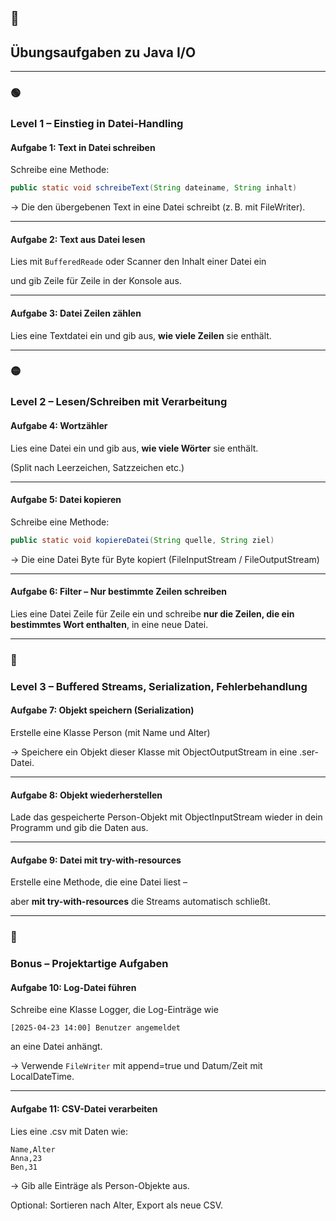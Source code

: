 ## **📄** 

## **Übungsaufgaben zu Java I/O**

---

### **🟢** 

### **Level 1 – Einstieg in Datei-Handling**

#### **Aufgabe 1: Text in Datei schreiben**


Schreibe eine Methode:

``` Java
public static void schreibeText(String dateiname, String inhalt)
```

→ Die den übergebenen Text in eine Datei schreibt (z. B. mit FileWriter).

---

#### **Aufgabe 2: Text aus Datei lesen**

Lies mit ```BufferedReade``` oder Scanner den Inhalt einer Datei ein

und gib Zeile für Zeile in der Konsole aus.

---

#### **Aufgabe 3: Datei Zeilen zählen**

Lies eine Textdatei ein und gib aus, **wie viele Zeilen** sie enthält.

---

### **🟡** 

### **Level 2 – Lesen/Schreiben mit Verarbeitung**  

#### **Aufgabe 4: Wortzähler**

Lies eine Datei ein und gib aus, **wie viele Wörter** sie enthält.

(Split nach Leerzeichen, Satzzeichen etc.)

---
#### **Aufgabe 5: Datei kopieren**

Schreibe eine Methode:

``` java
public static void kopiereDatei(String quelle, String ziel)
```

→ Die eine Datei Byte für Byte kopiert (FileInputStream / FileOutputStream)

---

#### **Aufgabe 6: Filter – Nur bestimmte Zeilen schreiben**

Lies eine Datei Zeile für Zeile ein und schreibe **nur die Zeilen, die ein bestimmtes Wort enthalten**, in eine neue Datei.

---

### **🔴** 

### **Level 3 – Buffered Streams, Serialization, Fehlerbehandlung**

#### **Aufgabe 7: Objekt speichern (Serialization)**

Erstelle eine Klasse Person (mit Name und Alter)

→ Speichere ein Objekt dieser Klasse mit ObjectOutputStream in eine .ser-Datei.

---

#### **Aufgabe 8: Objekt wiederherstellen**

Lade das gespeicherte Person-Objekt mit ObjectInputStream wieder in dein Programm und gib die Daten aus.

---

#### **Aufgabe 9: Datei mit try-with-resources**

Erstelle eine Methode, die eine Datei liest –

aber **mit try-with-resources** die Streams automatisch schließt.

---

### **🔵** 

### **Bonus – Projektartige Aufgaben**

#### **Aufgabe 10: Log-Datei führen**

Schreibe eine Klasse Logger, die Log-Einträge wie

```
[2025-04-23 14:00] Benutzer angemeldet
```

an eine Datei anhängt.

→ Verwende ```FileWriter``` mit append=true und Datum/Zeit mit LocalDateTime.

---

#### **Aufgabe 11: CSV-Datei verarbeiten**

Lies eine .csv mit Daten wie:

```
Name,Alter
Anna,23
Ben,31
```

→ Gib alle Einträge als Person-Objekte aus.

Optional: Sortieren nach Alter, Export als neue CSV.
